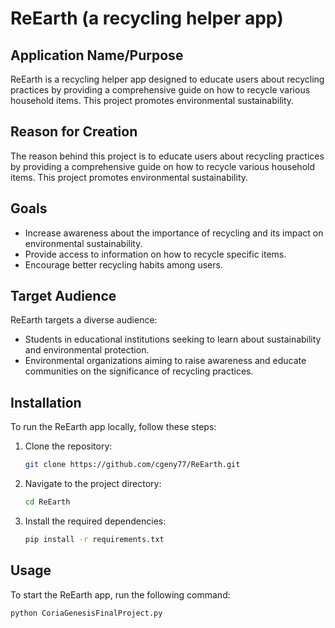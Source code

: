 # ReEarth (a recycling helper app)

## Application Name/Purpose
ReEarth is a recycling helper app designed to educate users about recycling practices by providing a comprehensive guide on how to recycle various household items. This project promotes environmental sustainability.

## Reason for Creation
The reason behind this project is to educate users about recycling practices by providing a comprehensive guide on how to recycle various household items. This project promotes environmental sustainability.

## Goals
- Increase awareness about the importance of recycling and its impact on environmental sustainability.
- Provide access to information on how to recycle specific items.
- Encourage better recycling habits among users.

## Target Audience
ReEarth targets a diverse audience:
- Students in educational institutions seeking to learn about sustainability and environmental protection.
- Environmental organizations aiming to raise awareness and educate communities on the significance of recycling practices.

## Installation
To run the ReEarth app locally, follow these steps:

1. Clone the repository:
    ```bash
    git clone https://github.com/cgeny77/ReEarth.git 
    ```
2. Navigate to the project directory:
    ```bash
    cd ReEarth
    ```
3. Install the required dependencies:
    ```bash
    pip install -r requirements.txt
    ```

## Usage
To start the ReEarth app, run the following command:
```bash
python CoriaGenesisFinalProject.py
